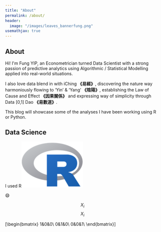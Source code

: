 ```yaml
---
title: "About"
permalink: /about/
header:
  image: "/images/leaves_bannerfung.png"
usemathjax: true
---
```


## About
Hi! I'm Fung YIP, an Econometrician turned Data Scientist with a strong passion of predictive analytics using Algorithmic / Statistical Modelling applied into real-world situations.

I also love data blend in with iChing **《易經》**, discovering the nature way harmoniously flowing to ‘Yin’ & ‘Yang’ **《陰陽》**, establishing the Law of Cause and Effect **《因果關係》** and
expressing way of simplicity through Data [0,1] Dao **《易數道》**.

This blog will showcase some of the analyses I have been working using R or Python.


## Data Science
I used R![R](/images/logo/r.png)

:smile:


$$X_i$$
$$X_{i}$$


\[\begin{bmatrix}
1&0&0\\
0&1&0\\
0&0&1\\
\end{bmatrix}\]
